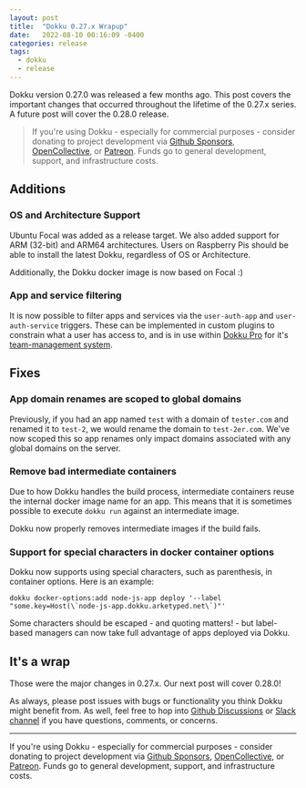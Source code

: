 ```yaml
---
layout: post
title:  "Dokku 0.27.x Wrapup"
date:   2022-08-10 00:16:09 -0400
categories: release
tags:
  - dokku
  - release
---
```


Dokku version 0.27.0 was released a few months ago. This post covers the important changes that occurred throughout the lifetime of the 0.27.x series. A future post will cover the 0.28.0 release.

> If you're using Dokku - especially for commercial purposes - consider donating to project development via [Github Sponsors](https://github.com/sponsors/dokku), [OpenCollective](https://opencollective.com/dokku), or [Patreon](https://www.patreon.com/dokku). Funds go to general development, support, and infrastructure costs.

## Additions

### OS and Architecture Support

Ubuntu Focal was added as a release target. We also added support for ARM (32-bit) and ARM64 architectures. Users on Raspberry Pis should be able to install the latest Dokku, regardless of OS or Architecture.

Additionally, the Dokku docker image is now based on Focal :)

### App and service filtering

It is now possible to filter apps and services via the `user-auth-app` and `user-auth-service` triggers. These can be implemented in custom plugins to constrain what a user has access to, and is in use within [Dokku Pro](https://pro.dokku.com) for it's [team-management system](https://pro.dokku.com/docs/features/teams-management/).

## Fixes

### App domain renames are scoped to global domains

Previously, if you had an app named `test` with a domain of `tester.com` and renamed it to `test-2`, we would rename the domain to `test-2er.com`. We've now scoped this so app renames only impact domains associated with any global domains on the server.

### Remove bad intermediate containers

Due to how Dokku handles the build process, intermediate containers reuse the internal docker image name for an app. This means that it is sometimes possible to execute `dokku run` against an intermediate image.

Dokku now properly removes intermediate images if the build fails.

### Support for special characters in docker container options

Dokku now supports using special characters, such as parenthesis, in container options. Here is an example:

```shell
dokku docker-options:add node-js-app deploy '--label "some.key=Host(\`node-js-app.dokku.arketyped.net\`)"'
```

Some characters should be escaped - and quoting matters! - but label-based managers can now take full advantage of apps deployed via Dokku.

## It's a wrap

Those were the major changes in 0.27.x. Our next post will cover 0.28.0!

As always, please post issues with bugs or functionality you think Dokku might benefit from. As well, feel free to hop into [Github Discussions](https://github.com/dokku/dokku/discussions) or [Slack channel](https://glider-slackin.herokuapp.com/) if you have questions, comments, or concerns.


---

If you're using Dokku - especially for commercial purposes - consider donating to project development via [Github Sponsors](https://github.com/sponsors/dokku), [OpenCollective](https://opencollective.com/dokku), or [Patreon](https://www.patreon.com/dokku). Funds go to general development, support, and infrastructure costs.
